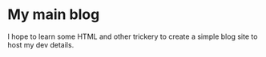 # My main blog

I hope to learn some HTML and other trickery to create a simple blog site to host my dev details.
